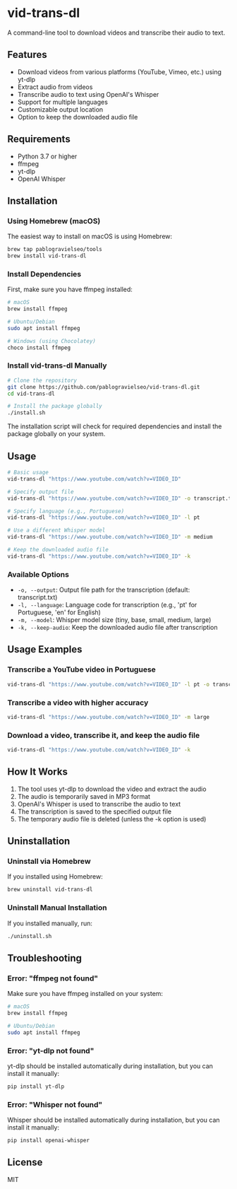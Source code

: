 # vid-trans-dl

A command-line tool to download videos and transcribe their audio to text.

## Features

- Download videos from various platforms (YouTube, Vimeo, etc.) using yt-dlp
- Extract audio from videos
- Transcribe audio to text using OpenAI's Whisper
- Support for multiple languages
- Customizable output location
- Option to keep the downloaded audio file

## Requirements

- Python 3.7 or higher
- ffmpeg
- yt-dlp
- OpenAI Whisper

## Installation

### Using Homebrew (macOS)

The easiest way to install on macOS is using Homebrew:

```bash
brew tap pablogravielseo/tools
brew install vid-trans-dl
```

### Install Dependencies

First, make sure you have ffmpeg installed:

```bash
# macOS
brew install ffmpeg

# Ubuntu/Debian
sudo apt install ffmpeg

# Windows (using Chocolatey)
choco install ffmpeg
```

### Install vid-trans-dl Manually

```bash
# Clone the repository
git clone https://github.com/pablogravielseo/vid-trans-dl.git
cd vid-trans-dl

# Install the package globally
./install.sh
```

The installation script will check for required dependencies and install the package globally on your system.

## Usage

```bash
# Basic usage
vid-trans-dl "https://www.youtube.com/watch?v=VIDEO_ID"

# Specify output file
vid-trans-dl "https://www.youtube.com/watch?v=VIDEO_ID" -o transcript.txt

# Specify language (e.g., Portuguese)
vid-trans-dl "https://www.youtube.com/watch?v=VIDEO_ID" -l pt

# Use a different Whisper model
vid-trans-dl "https://www.youtube.com/watch?v=VIDEO_ID" -m medium

# Keep the downloaded audio file
vid-trans-dl "https://www.youtube.com/watch?v=VIDEO_ID" -k
```

### Available Options

- `-o, --output`: Output file path for the transcription (default: transcript.txt)
- `-l, --language`: Language code for transcription (e.g., 'pt' for Portuguese, 'en' for English)
- `-m, --model`: Whisper model size (tiny, base, small, medium, large)
- `-k, --keep-audio`: Keep the downloaded audio file after transcription

## Usage Examples

### Transcribe a YouTube video in Portuguese

```bash
vid-trans-dl "https://www.youtube.com/watch?v=VIDEO_ID" -l pt -o transcript.txt
```

### Transcribe a video with higher accuracy

```bash
vid-trans-dl "https://www.youtube.com/watch?v=VIDEO_ID" -m large
```

### Download a video, transcribe it, and keep the audio file

```bash
vid-trans-dl "https://www.youtube.com/watch?v=VIDEO_ID" -k
```

## How It Works

1. The tool uses yt-dlp to download the video and extract the audio
2. The audio is temporarily saved in MP3 format
3. OpenAI's Whisper is used to transcribe the audio to text
4. The transcription is saved to the specified output file
5. The temporary audio file is deleted (unless the -k option is used)

## Uninstallation

### Uninstall via Homebrew

If you installed using Homebrew:

```bash
brew uninstall vid-trans-dl
```

### Uninstall Manual Installation

If you installed manually, run:

```bash
./uninstall.sh
```

## Troubleshooting

### Error: "ffmpeg not found"

Make sure you have ffmpeg installed on your system:

```bash
# macOS
brew install ffmpeg

# Ubuntu/Debian
sudo apt install ffmpeg
```

### Error: "yt-dlp not found"

yt-dlp should be installed automatically during installation, but you can install it manually:

```bash
pip install yt-dlp
```

### Error: "Whisper not found"

Whisper should be installed automatically during installation, but you can install it manually:

```bash
pip install openai-whisper
```

## License

MIT